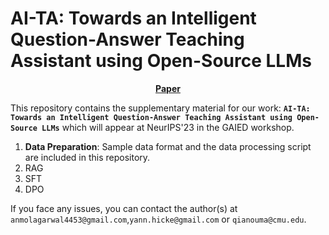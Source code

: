 # AI-TA: Towards an Intelligent Question-Answer Teaching Assistant using Open-Source LLMs
<p align="center">
<a href="https://arxiv.org/pdf/2311.02775.pdf"><b>Paper</b></a>

</p>

This repository contains the supplementary material for our work: **`AI-TA: Towards an Intelligent Question-Answer Teaching Assistant using Open-Source LLMs`** which will appear at NeurIPS'23 in the GAIED workshop.

1. **Data Preparation**: Sample data format and the data processing script are included in this repository.
2. RAG
3. SFT
4. DPO



If you face any issues, you can contact the author(s) at `anmolagarwal4453@gmail.com`,`yann.hicke@gmail.com` or `qianouma@cmu.edu`.
